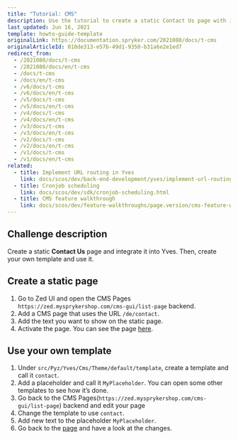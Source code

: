 ```yaml
---
title: "Tutorial: CMS"
description: Use the tutorial to create a static Contact Us page with its own template and integrate it to Yves.
last_updated: Jun 16, 2021
template: howto-guide-template
originalLink: https://documentation.spryker.com/2021080/docs/t-cms
originalArticleId: 010de313-e57b-49d1-9350-b31a6e2e1ed7
redirect_from:
  - /2021080/docs/t-cms
  - /2021080/docs/en/t-cms
  - /docs/t-cms
  - /docs/en/t-cms
  - /v6/docs/t-cms
  - /v6/docs/en/t-cms
  - /v5/docs/t-cms
  - /v5/docs/en/t-cms
  - /v4/docs/t-cms
  - /v4/docs/en/t-cms
  - /v3/docs/t-cms
  - /v3/docs/en/t-cms
  - /v2/docs/t-cms
  - /v2/docs/en/t-cms
  - /v1/docs/t-cms
  - /v1/docs/en/t-cms
related:
  - title: Implement URL routing in Yves
    link: docs/scos/dev/back-end-development/yves/implement-url-routing-in-yves.html
  - title: Cronjob scheduling
    link: docs/scos/dev/sdk/cronjob-scheduling.html
  - title: CMS feature walkthrough
    link: docs/scos/dev/feature-walkthroughs/page.version/cms-feature-walkthrough/cms-feature-walkthrough.html
---
```


<!--used to be: http://spryker.github.io/challenge/cms/-->

## Challenge description

Create a static **Contact Us** page and integrate it into Yves. Then, create your own template and use it.

## Create a static page

1. Go to Zed UI and open the CMS Pages `https://zed.mysprykershop.com/cms-gui/list-page` backend. 
2. Add a CMS page that uses the URL `/de/contact`.
3. Add the text you want to show on the static page.
4. Activate the page.
   You can see the page [here](https://mysprykershop.com/de/contact).

## Use your own template

1. Under `src/Pyz/Yves/Cms/Theme/default/template`, create a template and call it `contact`.
2. Add a placeholder and call it `MyPlaceholder`. You can open some other templates to see how it’s done.
3. Go back to the CMS Pages(`https://zed.mysprykershop.com/cms-gui/list-page`) backend and edit your page
4. Change the template to use `contact`.
5. Add new text to the placeholder `MyPlaceholder`.
6. Go back to the [page](https://mysprykershop.com/de/contact) and have a look at the changes.